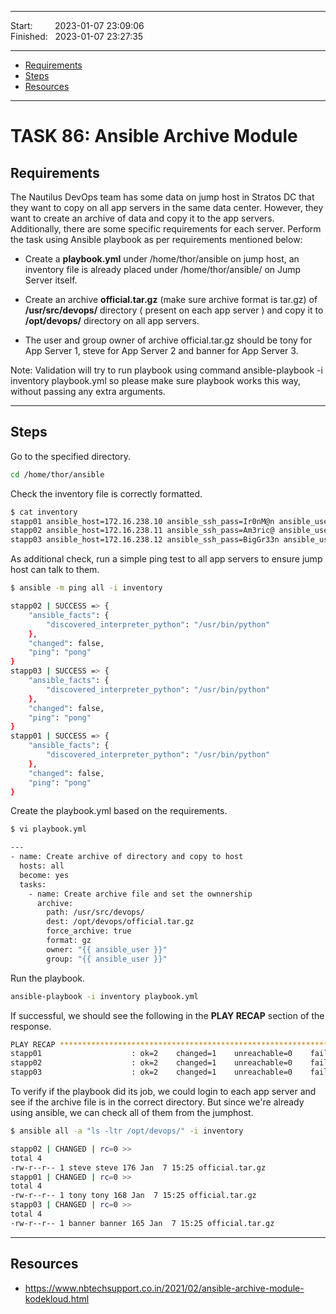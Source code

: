 
------------------------------

Start: &nbsp;&nbsp;&nbsp;&nbsp;&nbsp;&nbsp;&nbsp;&nbsp;2023-01-07 23:09:06  
Finished: &nbsp;&nbsp;2023-01-07 23:27:35

------------------------------

- [Requirements](#requirements)
- [Steps](#steps)
- [Resources](#resources)

------------------------------

# TASK 86: Ansible Archive Module

## Requirements

The Nautilus DevOps team has some data on jump host in Stratos DC that they want to copy on all app servers in the same data center. However, they want to create an archive of data and copy it to the app servers. Additionally, there are some specific requirements for each server. Perform the task using Ansible playbook as per requirements mentioned below:

- Create a **playbook.yml** under /home/thor/ansible on jump host, an inventory file is already placed under /home/thor/ansible/ on Jump Server itself.

- Create an archive **official.tar.gz** (make sure archive format is tar.gz) of **/usr/src/devops/** directory ( present on each app server ) and copy it to **/opt/devops/** directory on all app servers. 

- The user and group owner of archive official.tar.gz should be tony for App Server 1, steve for App Server 2 and banner for App Server 3.

Note: Validation will try to run playbook using command ansible-playbook -i inventory playbook.yml so please make sure playbook works this way, without passing any extra arguments.


------------------------------

## Steps

Go to the specified directory.

```bash
cd /home/thor/ansible
```

Check the inventory file is correctly formatted.

```bash
$ cat inventory 
stapp01 ansible_host=172.16.238.10 ansible_ssh_pass=Ir0nM@n ansible_user=tony
stapp02 ansible_host=172.16.238.11 ansible_ssh_pass=Am3ric@ ansible_user=steve
stapp03 ansible_host=172.16.238.12 ansible_ssh_pass=BigGr33n ansible_user=banner 
```
As additional check, run a simple ping test to all app servers to ensure jump host can talk to them.

```bash
$ ansible -m ping all -i inventory 

stapp02 | SUCCESS => {
    "ansible_facts": {
        "discovered_interpreter_python": "/usr/bin/python"
    }, 
    "changed": false, 
    "ping": "pong"
}
stapp03 | SUCCESS => {
    "ansible_facts": {
        "discovered_interpreter_python": "/usr/bin/python"
    }, 
    "changed": false, 
    "ping": "pong"
}
stapp01 | SUCCESS => {
    "ansible_facts": {
        "discovered_interpreter_python": "/usr/bin/python"
    }, 
    "changed": false, 
    "ping": "pong"
}
```

Create the playbook.yml based on the requirements.

```bash
$ vi playbook.yml 

---
- name: Create archive of directory and copy to host
  hosts: all
  become: yes
  tasks:
    - name: Create archive file and set the ownnership
      archive:
        path: /usr/src/devops/
        dest: /opt/devops/official.tar.gz
        force_archive: true
        format: gz
        owner: "{{ ansible_user }}"
        group: "{{ ansible_user }}" 
```

Run the playbook.

```bash
ansible-playbook -i inventory playbook.yml 
```

If successful, we should see the following in the **PLAY RECAP** section of the response.

```bash
PLAY RECAP ***************************************************************************************************************************************************************************
stapp01                    : ok=2    changed=1    unreachable=0    failed=0    skipped=0    rescued=0    ignored=0   
stapp02                    : ok=2    changed=1    unreachable=0    failed=0    skipped=0    rescued=0    ignored=0   
stapp03                    : ok=2    changed=1    unreachable=0    failed=0    skipped=0    rescued=0    ignored=0   
```

To verify if the playbook did its job, we could login to each app server and see if the archive file is in the correct directory. But since we're already using ansible, we can check all of them from the jumphost.

```bash
$ ansible all -a "ls -ltr /opt/devops/" -i inventory  

stapp02 | CHANGED | rc=0 >>
total 4
-rw-r--r-- 1 steve steve 176 Jan  7 15:25 official.tar.gz
stapp01 | CHANGED | rc=0 >>
total 4
-rw-r--r-- 1 tony tony 168 Jan  7 15:25 official.tar.gz
stapp03 | CHANGED | rc=0 >>
total 4
-rw-r--r-- 1 banner banner 165 Jan  7 15:25 official.tar.gz
```

------------------------------

## Resources

- https://www.nbtechsupport.co.in/2021/02/ansible-archive-module-kodekloud.html